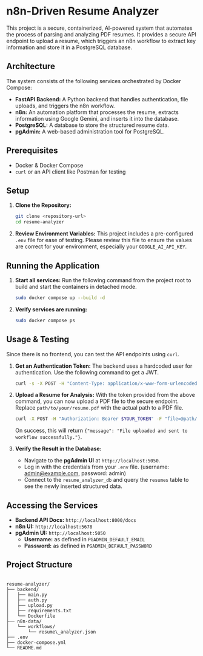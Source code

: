 # n8n-Driven Resume Analyzer

This project is a secure, containerized, AI-powered system that automates the process of parsing and analyzing PDF resumes. It provides a secure API endpoint to upload a resume, which triggers an n8n workflow to extract key information and store it in a PostgreSQL database.

## Architecture

The system consists of the following services orchestrated by Docker Compose:

* **FastAPI Backend:** A Python backend that handles authentication, file uploads, and triggers the n8n workflow.
* **n8n:** An automation platform that processes the resume, extracts information using Google Gemini, and inserts it into the database.
* **PostgreSQL:** A database to store the structured resume data.
* **pgAdmin:** A web-based administration tool for PostgreSQL.

## Prerequisites

* Docker & Docker Compose
* `curl` or an API client like Postman for testing

## Setup

1.  **Clone the Repository:**
    ```sh
    git clone <repository-url>
    cd resume-analyzer
    ```

2.  **Review Environment Variables:**
    This project includes a pre-configured `.env` file for ease of testing. Please review this file to ensure the values are correct for your environment, especially your `GOOGLE_AI_API_KEY`.


## Running the Application

1.  **Start all services:**
    Run the following command from the project root to build and start the containers in detached mode.
    ```bash
    sudo docker compose up --build -d
    ```

2.  **Verify services are running:**
    ```bash
    sudo docker compose ps
    ```

## Usage & Testing

Since there is no frontend, you can test the API endpoints using `curl`.

1.  **Get an Authentication Token:**
    The backend uses a hardcoded user for authentication. Use the following command to get a JWT.
    ```sh
    curl -s -X POST -H "Content-Type: application/x-www-form-urlencoded" -d "username=testuser&password=testpassword" http://localhost:8000/auth/login
    ```

2.  **Upload a Resume for Analysis:**
    With the token provided from the above command, you can now upload a PDF file to the secure endpoint. Replace `path/to/your/resume.pdf` with the actual path to a PDF file.
    ```sh
    curl -X POST -H "Authorization: Bearer $YOUR_TOKEN" -F "file=@path/to/your/resume.pdf" http://localhost:8000/upload
    ```
    On success, this will return `{"message": "File uploaded and sent to workflow successfully."}`.

3.  **Verify the Result in the Database:**
    - Navigate to the **pgAdmin UI** at `http://localhost:5050`.
    - Log in with the credentials from your `.env` file. (username: admin@example.com, password: admin)
    - Connect to the `resume_analyzer_db` and query the `resumes` table to see the newly inserted structured data.

## Accessing the Services

* **Backend API Docs:** `http://localhost:8000/docs`
* **n8n UI:** `http://localhost:5678`
* **pgAdmin UI:** `http://localhost:5050`
    * **Username:** as defined in `PGADMIN_DEFAULT_EMAIL`
    * **Password:** as defined in `PGADMIN_DEFAULT_PASSWORD`

## Project Structure

````

resume-analyzer/
├── backend/
│   ├── main.py
│   ├── auth.py
│   ├── upload.py
│   ├── requirements.txt
│   └── Dockerfile
├── n8n-data/
│   └── workflows/
│       └── resume\_analyzer.json
├── .env
├── docker-compose.yml
└── README.md
